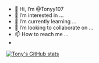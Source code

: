 - 👋 Hi, I’m @Tonyy107
- 👀 I’m interested in ...
- 🌱 I’m currently learning ...
- 💞️ I’m looking to collaborate on ...
- 📫 How to reach me ...
- 
[![Tony's GitHub stats](https://github-readme-stats.vercel.app/api?username=Tonyy107)](https://github.com/anuraghazra/github-readme-stats)
<!---
Tonyy107/Tonyy107 is a ✨ special ✨ repository because its `README.md` (this file) appears on your GitHub profile.
You can click the Preview link to take a look at your changes.
--->
